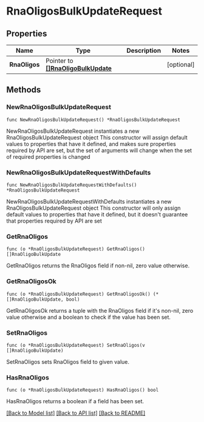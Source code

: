 # RnaOligosBulkUpdateRequest

## Properties

Name | Type | Description | Notes
------------ | ------------- | ------------- | -------------
**RnaOligos** | Pointer to [**[]RnaOligoBulkUpdate**](RnaOligoBulkUpdate.md) |  | [optional] 

## Methods

### NewRnaOligosBulkUpdateRequest

`func NewRnaOligosBulkUpdateRequest() *RnaOligosBulkUpdateRequest`

NewRnaOligosBulkUpdateRequest instantiates a new RnaOligosBulkUpdateRequest object
This constructor will assign default values to properties that have it defined,
and makes sure properties required by API are set, but the set of arguments
will change when the set of required properties is changed

### NewRnaOligosBulkUpdateRequestWithDefaults

`func NewRnaOligosBulkUpdateRequestWithDefaults() *RnaOligosBulkUpdateRequest`

NewRnaOligosBulkUpdateRequestWithDefaults instantiates a new RnaOligosBulkUpdateRequest object
This constructor will only assign default values to properties that have it defined,
but it doesn't guarantee that properties required by API are set

### GetRnaOligos

`func (o *RnaOligosBulkUpdateRequest) GetRnaOligos() []RnaOligoBulkUpdate`

GetRnaOligos returns the RnaOligos field if non-nil, zero value otherwise.

### GetRnaOligosOk

`func (o *RnaOligosBulkUpdateRequest) GetRnaOligosOk() (*[]RnaOligoBulkUpdate, bool)`

GetRnaOligosOk returns a tuple with the RnaOligos field if it's non-nil, zero value otherwise
and a boolean to check if the value has been set.

### SetRnaOligos

`func (o *RnaOligosBulkUpdateRequest) SetRnaOligos(v []RnaOligoBulkUpdate)`

SetRnaOligos sets RnaOligos field to given value.

### HasRnaOligos

`func (o *RnaOligosBulkUpdateRequest) HasRnaOligos() bool`

HasRnaOligos returns a boolean if a field has been set.


[[Back to Model list]](../README.md#documentation-for-models) [[Back to API list]](../README.md#documentation-for-api-endpoints) [[Back to README]](../README.md)


